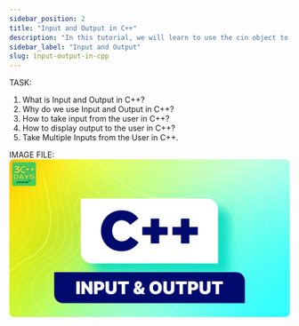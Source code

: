```yaml
---
sidebar_position: 2
title: "Input and Output in C++"
description: "In this tutorial, we will learn to use the cin object to take input from the user, and the cout object to display output to the user with the help of examples."
sidebar_label: "Input and Output"
slug: input-output-in-cpp
---
```


TASK:

1. What is Input and Output in C++?
2. Why do we use Input and Output in C++?
3. How to take input from the user in C++?
4. How to display output to the user in C++?
5. Take Multiple Inputs from the User in C++.

IMAGE FILE:
![Input Output in CPP](../../static/img/day-04/input-output-in-cpp.png)